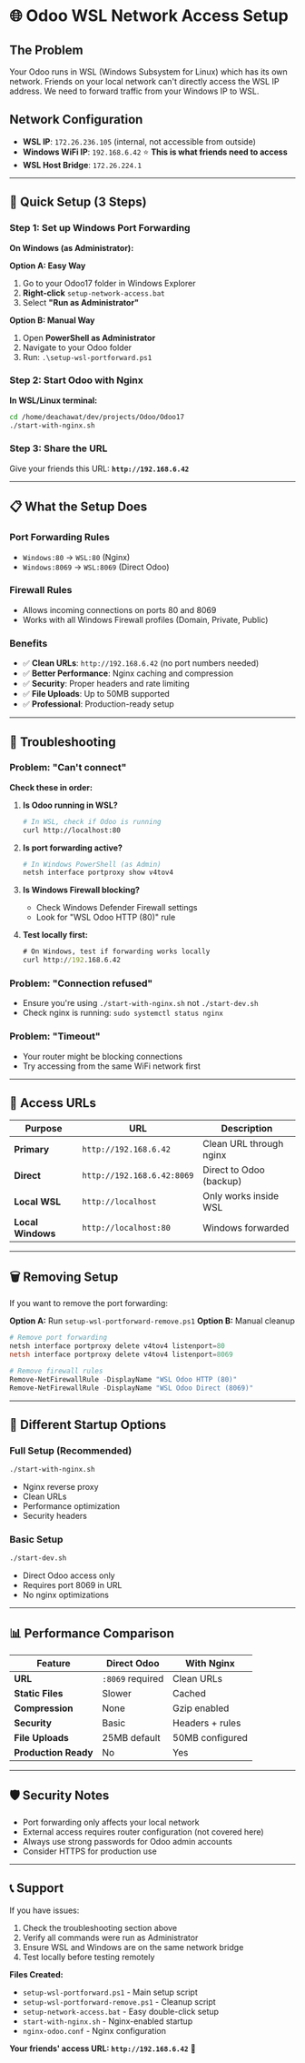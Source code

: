 # 🌐 Odoo WSL Network Access Setup

## The Problem
Your Odoo runs in WSL (Windows Subsystem for Linux) which has its own network. Friends on your local network can't directly access the WSL IP address. We need to forward traffic from your Windows IP to WSL.

## Network Configuration
- **WSL IP**: `172.26.236.105` (internal, not accessible from outside)
- **Windows WiFi IP**: `192.168.6.42` ⭐ **This is what friends need to access**
- **WSL Host Bridge**: `172.26.224.1`

---

## 🚀 Quick Setup (3 Steps)

### Step 1: Set up Windows Port Forwarding
**On Windows (as Administrator):**

**Option A: Easy Way**
1. Go to your Odoo17 folder in Windows Explorer
2. **Right-click** `setup-network-access.bat`
3. Select **"Run as Administrator"**

**Option B: Manual Way**
1. Open **PowerShell as Administrator**
2. Navigate to your Odoo folder
3. Run: `.\setup-wsl-portforward.ps1`

### Step 2: Start Odoo with Nginx
**In WSL/Linux terminal:**
```bash
cd /home/deachawat/dev/projects/Odoo/Odoo17
./start-with-nginx.sh
```

### Step 3: Share the URL
Give your friends this URL: **`http://192.168.6.42`**

---

## 📋 What the Setup Does

### Port Forwarding Rules
- `Windows:80` → `WSL:80` (Nginx)
- `Windows:8069` → `WSL:8069` (Direct Odoo)

### Firewall Rules
- Allows incoming connections on ports 80 and 8069
- Works with all Windows Firewall profiles (Domain, Private, Public)

### Benefits
- ✅ **Clean URLs**: `http://192.168.6.42` (no port numbers needed)
- ✅ **Better Performance**: Nginx caching and compression
- ✅ **Security**: Proper headers and rate limiting
- ✅ **File Uploads**: Up to 50MB supported
- ✅ **Professional**: Production-ready setup

---

## 🔧 Troubleshooting

### Problem: "Can't connect"
**Check these in order:**

1. **Is Odoo running in WSL?**
   ```bash
   # In WSL, check if Odoo is running
   curl http://localhost:80
   ```

2. **Is port forwarding active?**
   ```powershell
   # In Windows PowerShell (as Admin)
   netsh interface portproxy show v4tov4
   ```

3. **Is Windows Firewall blocking?**
   - Check Windows Defender Firewall settings
   - Look for "WSL Odoo HTTP (80)" rule

4. **Test locally first:**
   ```cmd
   # On Windows, test if forwarding works locally
   curl http://192.168.6.42
   ```

### Problem: "Connection refused" 
- Ensure you're using `./start-with-nginx.sh` not `./start-dev.sh`
- Check nginx is running: `sudo systemctl status nginx`

### Problem: "Timeout"
- Your router might be blocking connections
- Try accessing from the same WiFi network first

---

## 📱 Access URLs

| Purpose | URL | Description |
|---------|-----|-------------|
| **Primary** | `http://192.168.6.42` | Clean URL through nginx |
| **Direct** | `http://192.168.6.42:8069` | Direct to Odoo (backup) |
| **Local WSL** | `http://localhost` | Only works inside WSL |
| **Local Windows** | `http://localhost:80` | Windows forwarded |

---

## 🗑️ Removing Setup

If you want to remove the port forwarding:

**Option A:** Run `setup-wsl-portforward-remove.ps1`
**Option B:** Manual cleanup
```powershell
# Remove port forwarding
netsh interface portproxy delete v4tov4 listenport=80
netsh interface portproxy delete v4tov4 listenport=8069

# Remove firewall rules
Remove-NetFirewallRule -DisplayName "WSL Odoo HTTP (80)"
Remove-NetFirewallRule -DisplayName "WSL Odoo Direct (8069)"
```

---

## 🎯 Different Startup Options

### Full Setup (Recommended)
```bash
./start-with-nginx.sh
```
- Nginx reverse proxy
- Clean URLs
- Performance optimization
- Security headers

### Basic Setup
```bash
./start-dev.sh
```
- Direct Odoo access only
- Requires port 8069 in URL
- No nginx optimizations

---

## 📊 Performance Comparison

| Feature | Direct Odoo | With Nginx |
|---------|-------------|------------|
| **URL** | `:8069` required | Clean URLs |
| **Static Files** | Slower | Cached |
| **Compression** | None | Gzip enabled |
| **Security** | Basic | Headers + rules |
| **File Uploads** | 25MB default | 50MB configured |
| **Production Ready** | No | Yes |

---

## 🛡️ Security Notes

- Port forwarding only affects your local network
- External access requires router configuration (not covered here)
- Always use strong passwords for Odoo admin accounts
- Consider HTTPS for production use

---

## 📞 Support

If you have issues:
1. Check the troubleshooting section above
2. Verify all commands were run as Administrator
3. Ensure WSL and Windows are on the same network bridge
4. Test locally before testing remotely

**Files Created:**
- `setup-wsl-portforward.ps1` - Main setup script
- `setup-wsl-portforward-remove.ps1` - Cleanup script
- `setup-network-access.bat` - Easy double-click setup
- `start-with-nginx.sh` - Nginx-enabled startup
- `nginx-odoo.conf` - Nginx configuration

**Your friends' access URL: `http://192.168.6.42`** 🚀